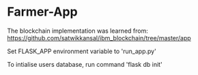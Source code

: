 # Farmer-App

The blockchain implementation was learned from: https://github.com/satwikkansal/ibm_blockchain/tree/master/app

Set FLASK_APP environment variable to 'run_app.py'

To intialise users database, run command 'flask db init'
